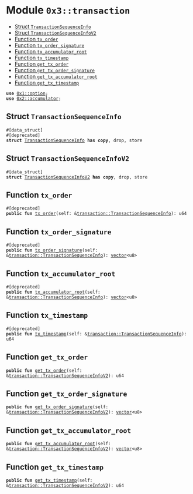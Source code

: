 
<a name="0x3_transaction"></a>

# Module `0x3::transaction`



-  [Struct `TransactionSequenceInfo`](#0x3_transaction_TransactionSequenceInfo)
-  [Struct `TransactionSequenceInfoV2`](#0x3_transaction_TransactionSequenceInfoV2)
-  [Function `tx_order`](#0x3_transaction_tx_order)
-  [Function `tx_order_signature`](#0x3_transaction_tx_order_signature)
-  [Function `tx_accumulator_root`](#0x3_transaction_tx_accumulator_root)
-  [Function `tx_timestamp`](#0x3_transaction_tx_timestamp)
-  [Function `get_tx_order`](#0x3_transaction_get_tx_order)
-  [Function `get_tx_order_signature`](#0x3_transaction_get_tx_order_signature)
-  [Function `get_tx_accumulator_root`](#0x3_transaction_get_tx_accumulator_root)
-  [Function `get_tx_timestamp`](#0x3_transaction_get_tx_timestamp)


<pre><code><b>use</b> <a href="">0x1::option</a>;
<b>use</b> <a href="">0x2::accumulator</a>;
</code></pre>



<a name="0x3_transaction_TransactionSequenceInfo"></a>

## Struct `TransactionSequenceInfo`



<pre><code>#[data_struct]
#[deprecated]
<b>struct</b> <a href="transaction.md#0x3_transaction_TransactionSequenceInfo">TransactionSequenceInfo</a> <b>has</b> <b>copy</b>, drop, store
</code></pre>



<a name="0x3_transaction_TransactionSequenceInfoV2"></a>

## Struct `TransactionSequenceInfoV2`



<pre><code>#[data_struct]
<b>struct</b> <a href="transaction.md#0x3_transaction_TransactionSequenceInfoV2">TransactionSequenceInfoV2</a> <b>has</b> <b>copy</b>, drop, store
</code></pre>



<a name="0x3_transaction_tx_order"></a>

## Function `tx_order`



<pre><code>#[deprecated]
<b>public</b> <b>fun</b> <a href="transaction.md#0x3_transaction_tx_order">tx_order</a>(self: &<a href="transaction.md#0x3_transaction_TransactionSequenceInfo">transaction::TransactionSequenceInfo</a>): u64
</code></pre>



<a name="0x3_transaction_tx_order_signature"></a>

## Function `tx_order_signature`



<pre><code>#[deprecated]
<b>public</b> <b>fun</b> <a href="transaction.md#0x3_transaction_tx_order_signature">tx_order_signature</a>(self: &<a href="transaction.md#0x3_transaction_TransactionSequenceInfo">transaction::TransactionSequenceInfo</a>): <a href="">vector</a>&lt;u8&gt;
</code></pre>



<a name="0x3_transaction_tx_accumulator_root"></a>

## Function `tx_accumulator_root`



<pre><code>#[deprecated]
<b>public</b> <b>fun</b> <a href="transaction.md#0x3_transaction_tx_accumulator_root">tx_accumulator_root</a>(self: &<a href="transaction.md#0x3_transaction_TransactionSequenceInfo">transaction::TransactionSequenceInfo</a>): <a href="">vector</a>&lt;u8&gt;
</code></pre>



<a name="0x3_transaction_tx_timestamp"></a>

## Function `tx_timestamp`



<pre><code>#[deprecated]
<b>public</b> <b>fun</b> <a href="transaction.md#0x3_transaction_tx_timestamp">tx_timestamp</a>(self: &<a href="transaction.md#0x3_transaction_TransactionSequenceInfo">transaction::TransactionSequenceInfo</a>): u64
</code></pre>



<a name="0x3_transaction_get_tx_order"></a>

## Function `get_tx_order`



<pre><code><b>public</b> <b>fun</b> <a href="transaction.md#0x3_transaction_get_tx_order">get_tx_order</a>(self: &<a href="transaction.md#0x3_transaction_TransactionSequenceInfoV2">transaction::TransactionSequenceInfoV2</a>): u64
</code></pre>



<a name="0x3_transaction_get_tx_order_signature"></a>

## Function `get_tx_order_signature`



<pre><code><b>public</b> <b>fun</b> <a href="transaction.md#0x3_transaction_get_tx_order_signature">get_tx_order_signature</a>(self: &<a href="transaction.md#0x3_transaction_TransactionSequenceInfoV2">transaction::TransactionSequenceInfoV2</a>): <a href="">vector</a>&lt;u8&gt;
</code></pre>



<a name="0x3_transaction_get_tx_accumulator_root"></a>

## Function `get_tx_accumulator_root`



<pre><code><b>public</b> <b>fun</b> <a href="transaction.md#0x3_transaction_get_tx_accumulator_root">get_tx_accumulator_root</a>(self: &<a href="transaction.md#0x3_transaction_TransactionSequenceInfoV2">transaction::TransactionSequenceInfoV2</a>): <a href="">vector</a>&lt;u8&gt;
</code></pre>



<a name="0x3_transaction_get_tx_timestamp"></a>

## Function `get_tx_timestamp`



<pre><code><b>public</b> <b>fun</b> <a href="transaction.md#0x3_transaction_get_tx_timestamp">get_tx_timestamp</a>(self: &<a href="transaction.md#0x3_transaction_TransactionSequenceInfoV2">transaction::TransactionSequenceInfoV2</a>): u64
</code></pre>

